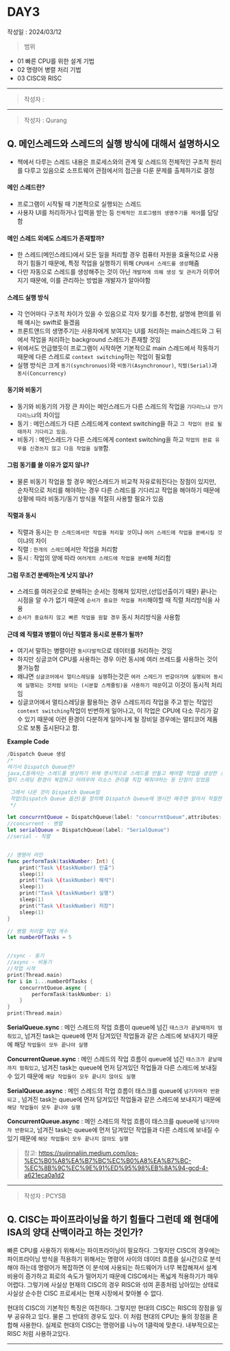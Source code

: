 # DAY3
작성일 : 2024/03/12

> 범위
- 01 빠른 CPU를 위한 설계 기법
- 02 명령어 병렬 처리 기법
- 03 CISC와 RISC

---

> 작성자 : 

---
> 작성자 : Qurang

## Q. 메인스레드와 스레드의 실행 방식에 대해서 설명하시오

- 책에서 다루는 스레드 내용은 프로세스와의 관계 및 스레드의 전체적인 구조적 원리를 다루고 있음으로 소프트웨어 관점에서의 접근을 다룬 문제를 출제하기로 결정

#### 메인 스레드란?
- 프로그램이 시작될 때 기본적으로 실행되는 스레드
- 사용자 UI를 처리하거나 입력을 받는 등 `전체적인 프로그램의 생명주기를 제어`를 담당함

#### 메인 스레드 외에도 스레드가 존재할까?
- 한 스레드(메인스레드)에서 모든 일을 처리할 경우 컴퓨터 자원을 효율적으로 사용하기 힘들기 때문에, 특정 작업을 실행하기 위해 `CPU에서 스레드를 생성`해줌
- 다만 자동으로 스레드를 생성해주는 것이 아닌 `개발자에 의해 생성 및 관리`가 이루어지기 때문에, 이를 관리하는 방법을 개발자가 알아야함

#### 스레드 실행 방식

- 각 언어마다 구조적 차이가 있을 수 있음으로 각자 찾기를 추천함, 설명에 편의를 위해 예시는 swift로 들겠음
- 프론트앤드의 생명주기는 사용자에게 보여지는 UI를 처리하는 main스레드와 그 뒤에서 작업을 처리하는 background 스레드가 존재할 것임
- 위에서도 언급했듯이 프로그램이 시작하면 기본적으로 main 스레드에서 작동하기 때문에 다른 스레드로 `context switching`하는 작업이 필요함
- 실행 방식은 크게 `동기(synchronuos)`와 `비동기(Asynchronour)`, `직렬(Serial)`과 `동시(Concurrency)`


#### 동기와 비동기

- 동기와 비동기의 가장 큰 차이는 메인스레드가 다른 스레드의 작업을 `기다리느냐 안기다리느냐`의 차이임
- 동기 : 메인스레드가 다른 스레드에게 context switching을 하고 `그 작업이 완료 될때까지 기다리고 있음`.
- 비동기 : 메인스레드가 다른 스레드에게 context switching을 하고 `작업의 완료 유무를 신경쓰지 않고 다음 작업을 실행`함.

#### 그럼 동기를 쓸 이유가 없지 않나?
- 물론 비동기 작업을 할 경우 메인스레드가 비교적 자유로워진다는 장점이 있지만, 순차적으로 처리를 해야하는 경우 다른 스레드를 기다리고 작업을 해야하기 때문에 상황에 따라 비동기/동기 방식을 적절히 사용할 필요가 있음

#### 직렬과 동시

- 직렬과 동시는 `한 스레드에서만 작업을 처리할 것`이냐 `여러 스레드에 작업을 분배시킬 것`이냐의 차이
- 직렬 : `한개의 스레드`에서만 작업을 처리함
- 동시 : 작업의 양에 따라 `여러개의 스레드에 작업을 분배`해 처리함

#### 그럼 무조건 분배하는게 낫지 않나?
- 스레드를 여러곳으로 분배하는 순서는 정해져 있지만,(선입선출이기 때문) 끝나는 시점을 알 수가 없기 때문에 `순서가 중요한 작업을 처리`해야할 때 직렬 처리방식을 사용
- `순서가 중요하지 않고 빠른 작업을 원할 경우` 동시 처리방식을 사용함

#### 근데 왜 직렬과 병렬이 아닌 직렬과 동시로 분류가 될까?
- 여기서 말하는 병렬이란 `동시다발적`으로 데이터를 처리하는 것임
- 하지만 싱글코어 CPU를 사용하는 경우 이런 동시에 여러 쓰레드를 사용하는 것이 불가능함
- 왜냐면 `싱글코어에서 멀티스레딩을 실행`하는것은 `여러 스레드가 번갈아가며 실행되어 동시에 실행되는 것처럼 보이는 (시분할 스케쥴링)을 사용하기 때문`이고 이것이 동시적 처리임
- 싱글코어에서 멀티스레딩을 활용하는 경우 스레드끼리 작업을 주고 받는 작업인 `context switching`작업이 빈번하게 일어나고, 이 작업은 CPU에 다소 무리가 갈 수 있기 때문에 이런 환경이 다분하게 일어나게 될 장비일 경우에는 멀티코어 제품으로 보통 출시된다고 함.

**Example Code**
```swift
/Dispatch Queue 생성
/*
여기서 Dispatch Queue란?
java,C등에서는 스레드를 생성하기 위해 명시적으로 스레드를 만들고 해야할 작업을 생성한 스레드에 지정해주는 작업이 필요했음
멀티 스레딩 환경이 복잡하고 어려우며 리소스 관리를 직접 해줘야하는 등 단점이 있었음

 그래서 나온 것이 Dispatch Queue임
 작업(Dispatch Queue 옵션)을 정의해 Dispatch Queue에 명시만 해주면 알아서 적절한 스레드에 할당하게 됨
 */

let concurrntQueue = DispatchQueue(label: "concurrntQueue",attributes: .concurrent)
//concurrent - 병렬
let serialQueue = DispatchQueue(label: "SerialQueue")
//serial - 직렬


// 명령어 라인
func performTask(taskNumber: Int) {
    print("Task \(taskNumber) 인출")
    sleep(1)
    print("Task \(taskNumber) 해석")
    sleep(1)
    print("Task \(taskNumber) 실행")
    sleep(1)
    print("Task \(taskNumber) 저장")
    sleep(1)
}

// 병렬 처리할 작업 개수
let numberOfTasks = 5


//sync - 동기
//async - 비동기
//작업 시작
print(Thread.main)
for i in 1...numberOfTasks {
    concurrntQueue.async {
        performTask(taskNumber: i)
    }
}
print(Thread.main)

```

**SerialQueue.sync** : 메인 스레드의 작업 흐름이 queue에 넘긴 `태스크가 끝날때까지 멈춰있고`, 넘겨진 task는 queue에 먼저 담겨있던 작업들과 같은 스레드에 보내지기 때문에 해당 `작업들이 모두 끝나야 실행`

**ConcurrentQueue.sync** : 메인 스레드의 작업 흐름이 queue에 넘긴 `태스크가 끝날때까지 멈춰있고`, 넘겨진 task는 queue에 먼저 담겨있던 작업들과 다른 스레드에 보내질 수 있기 때문에 `해당 작업들이 모두 끝나지 않아도 실행 `

**SerialQueue.async** : 메인 스레드의 작업 흐름이 태스크를 queue에 `넘기자마자 반환되고` , 넘겨진 task는 queue에 먼저 담겨있던 작업들과 같은 스레드에 보내지기 때문에 `해당 작업들이 모두 끝나야 실행`

**ConcurrentQueue.async** : 메인 스레드의 작업 흐름이 태스크를 queue에 `넘기자마자 반환되고`, 넘겨진 task는 queue에 먼저 담겨있던 작업들과 다른 스레드에 보내질 수 있기 때문에 `해당 작업들이 모두 끝나지 않아도 실행`

> 참고: https://sujinnaljin.medium.com/ios-%EC%B0%A8%EA%B7%BC%EC%B0%A8%EA%B7%BC-%EC%8B%9C%EC%9E%91%ED%95%98%EB%8A%94-gcd-4-a621eca0a1d2 

---
> 작성자 : PCYSB

## Q. CISC는 파이프라이닝을 하기 힘들다 그런데 왜 현대에 ISA의 양대 산맥이라고 하는 것인가?

빠른 CPU를 사용하기 위해서는 파이프라이닝이 필요하다. 그렇지만 CISC의 경우에는 파이프라이닝 방식을 적용하기 위해서는 명령어 사이의 데이터 흐름을 실시간으로 분석해야 하는데 명령어가 복잡하면 이 분석에 사용되는 하드웨어가 너무 복잡해져서 설계 비용이 증가하고 회로의 속도가 떨어지기 때문에 CISC에서는 폭넓게 적용하기가 매우 어렵다. 그렇기에 사실상 현재의 CISC의 경우 RISC와 섞여 혼종처럼 남아있는 상태로 사실상 순수한 CISC 프로세서는 현재 시장에서 찾아볼 수 없다.

현대의 CISC의 기본적인 특징은 여전하다. 그렇지만 현대의 CISC는 RISC의 장점을 일부 공유하고 있다. 물론 그 반대의 경우도 있다. 이 처럼 현대의 CPU는 둘의 장점을 혼합해 사용한다. 실제로 현대의 CISC는 명령어를 나누어 1클럭에 맞춘다. 내부적으로는 RISC 처럼 사용하고있다.

---
